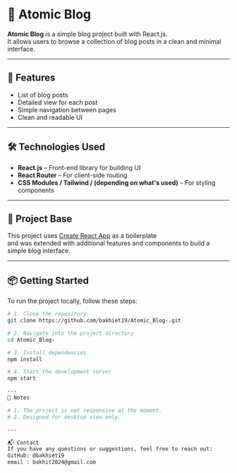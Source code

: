 # 📝 Atomic Blog

**Atomic Blog** is a simple blog project built with React.js.  
It allows users to browse a collection of blog posts in a clean and minimal interface.

---

## 🚀 Features

- List of blog posts
- Detailed view for each post
- Simple navigation between pages
- Clean and readable UI

---

## 🛠️ Technologies Used

- **React.js** – Front-end library for building UI
- **React Router** – For client-side routing
- **CSS Modules / Tailwind / (depending on what's used)** – For styling components

---

## 🧩 Project Base

This project uses [Create React App](https://github.com/facebook/create-react-app) as a boilerplate  
and was extended with additional features and components to build a simple blog interface.

---

## 📦 Getting Started

To run the project locally, follow these steps:

```bash
# 1. Clone the repository
git clone https://github.com/bakhiet19/Atomic_Blog-.git

# 2. Navigate into the project directory
cd Atomic_Blog-

# 3. Install dependencies
npm install

# 4. Start the development server
npm start

---
📌 Notes

# 1. The project is not responsive at the moment.
# 2. Designed for desktop view only.

---

📬 Contact
If you have any questions or suggestions, feel free to reach out:
GitHub: @bakhiet19
email : bakhit2024@gmail.com
